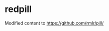 # redpill

Modified content to <a href="https://github.com/rmlr/pill/">https://github.com/rmlr/pill/</a>
